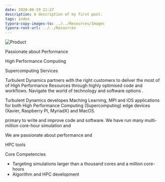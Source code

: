 ```yaml
---
date: 2020-06-19 21:27
description: A description of my first post.
tags: index
typora-copy-images-to: ../../Resources/Images
typora-root-url: ../../Resources
---
```

![Product](/Images/td-logo-600.jpg)



Passionate about Performance

High Performance Computing

Supercomputing Services


Turbulent Dynamics partners with the right customers to deliver the most of of High Performance Resources through highly optimised code and workflows.  Navigate the world of technology and software options .


Turbulent Dynamics developes Maching Learning, MPI and iOS applications for both High Performance Computing (Supercomputing) edge devices (Xavier, Raspberry PI, MyriadX) and MacOS.




primary to write and improve code and software.   We have run many multi-million core-hour simulation and 

We are passionate about performance and 

HPC tools




Core Competencies
* Targeting simulations larger than a thousand cores and a million core-hours
* Algorithm and HPC development





